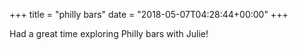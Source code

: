 +++
title = "philly bars"
date = "2018-05-07T04:28:44+00:00"
+++

Had a great time exploring Philly bars with Julie!
			